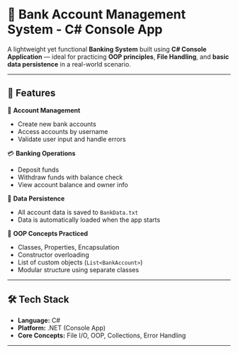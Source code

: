 # 💼 Bank Account Management System - C# Console App

A lightweight yet functional **Banking System** built using **C# Console Application** — ideal for practicing **OOP principles**, **File Handling**, and **basic data persistence** in a real-world scenario.

---

## 🚀 Features

🔐 **Account Management**

* Create new bank accounts
* Access accounts by username
* Validate user input and handle errors

💳 **Banking Operations**

* Deposit funds
* Withdraw funds with balance check
* View account balance and owner info

💾 **Data Persistence**

* All account data is saved to `BankData.txt`
* Data is automatically loaded when the app starts

🧠 **OOP Concepts Practiced**

* Classes, Properties, Encapsulation
* Constructor overloading
* List of custom objects (`List<BankAccount>`)
* Modular structure using separate classes

---

## 🛠️ Tech Stack

* **Language:** C#
* **Platform:** .NET (Console App)
* **Core Concepts:** File I/O, OOP, Collections, Error Handling

----
